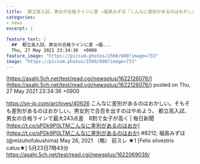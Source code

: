 ```yaml
---
title:  都立高入試、男女の合格ラインに差 →福島みずほ「こんなに差別があるのはおかしい。そもそも差別があるのはおかしい★2  
categories:
- news
excerpt: |
  
feature_text: |
  ##  都立高入試、男女の合格ラインに差 →福...
  Thu, 27 May 2021 23:34:36  +0900
feature_image: "https://picsum.photos/2560/600?image=733"
image: "https://picsum.photos/2560/600?image=733"
---
```


[https://asahi.5ch.net/test/read.cgi/newsplus/1622126076/](https://asahi.5ch.net/test/read.cgi/newsplus/1622126076/)
posted on Thu, 27 May 2021 23:34:36  +0900

<!--more-->

https://sn-jp.com/archives/40626 こんなに差別があるのはおかしい。そもそも差別があるのはおかしい。男女別で合否を出すのはやめよう。 都立高入試、男女の合格ラインで最大243点差　8割で女子が高く | 毎日新聞 [https://t.co/sPDk9P0LTMこんなに差別があるのはおか](https://t.co/sPDk9P0LTMこんなに差別があるのはおか) #8212; 福島みずほ (@mizuhofukushima) May 26, 2021 （略） 前スレ ★1 [Felis silvestris catus★] 5月23日7時43分 https://asahi.5ch.net/test/read.cgi/newsplus/1622069039/

